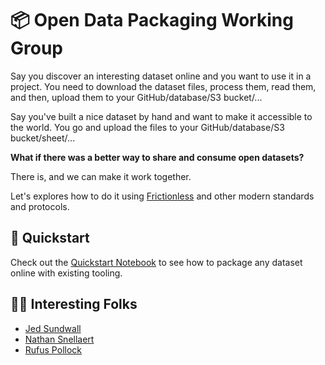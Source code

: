 # 📦 Open Data Packaging Working Group

Say you discover an interesting dataset online and you want to use it in a project. You need to download the dataset files, process them, read them, and then, upload them to your GitHub/database/S3 bucket/...

Say you've built a nice dataset by hand and want to make it accessible to the world. You go and upload the files to your GitHub/database/S3 bucket/sheet/...

**What if there was a better way to share and consume open datasets?**

There is, and we can make it work together.

Let's explores how to do it using [Frictionless](https://frictionlessdata.io/) and other modern standards and protocols.

## 🚀 Quickstart

Check out the [Quickstart Notebook](../notebooks/quickstart.ipynb) to see how to package any dataset online with existing tooling.

## 🧑‍🦱 Interesting Folks

- [Jed Sundwall](https://jed.co/)
- [Nathan Snellaert](https://github.com/nathansnellaert)
- [Rufus Pollock](https://rufuspollock.com/)
